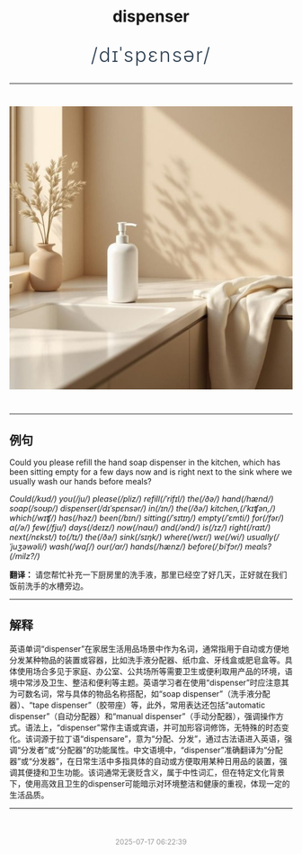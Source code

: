 <div align="center">

# dispenser

<div style="margin: 30px 0;">
<h1 style="font-size: 2.5em; font-weight: 300; letter-spacing: 2px; margin: 0; color: #2c3e50;">
/dɪˈspɛnsər/
</h1>
</div>

</div>

---

<div align="center" style="margin: 40px 0;">

![dispenser](images/dispenser.png)

</div>

---

## 例句

Could you please refill the hand soap dispenser in the kitchen, which has been sitting empty for a few days now and is right next to the sink where we usually wash our hands before meals?

*Could(/kʊd/) you(/ju/) please(/pliz/) refill(/ˈrifɪl/) the(/ðə/) hand(/hænd/) soap(/soʊp/) dispenser(/dɪˈspɛnsər/) in(/ɪn/) the(/ðə/) kitchen,(/ˈkɪʧən,/) which(/wɪʧ/) has(/həz/) been(/bɪn/) sitting(/ˈsɪtɪŋ/) empty(/ˈɛmti/) for(/fər/) a(/ə/) few(/fju/) days(/deɪz/) now(/naʊ/) and(/ənd/) is(/ɪz/) right(/raɪt/) next(/nɛkst/) to(/tɪ/) the(/ðə/) sink(/sɪŋk/) where(/wɛr/) we(/wi/) usually(/ˈjuʒəwəli/) wash(/wɑʃ/) our(/ɑr/) hands(/hænz/) before(/ˌbiˈfɔr/) meals?(/milz?/)*

**翻译：** 请您帮忙补充一下厨房里的洗手液，那里已经空了好几天，正好就在我们饭前洗手的水槽旁边。

---

## 解释

英语单词“dispenser”在家居生活用品场景中作为名词，通常指用于自动或方便地分发某种物品的装置或容器，比如洗手液分配器、纸巾盒、牙线盒或肥皂盒等。具体使用场合多见于家庭、办公室、公共场所等需要卫生或便利取用产品的环境，语境中常涉及卫生、整洁和便利等主题。英语学习者在使用“dispenser”时应注意其为可数名词，常与具体的物品名称搭配，如“soap dispenser”（洗手液分配器）、“tape dispenser”（胶带座）等，此外，常用表达还包括“automatic dispenser”（自动分配器）和“manual dispenser”（手动分配器），强调操作方式。语法上，“dispenser”常作主语或宾语，并可加形容词修饰，无特殊的时态变化。该词源于拉丁语“dispensare”，意为“分配、分发”，通过古法语进入英语，强调“分发者”或“分配器”的功能属性。中文语境中，“dispenser”准确翻译为“分配器”或“分发器”，在日常生活中多指具体的自动或方便取用某种日用品的装置，强调其便捷和卫生功能。该词通常无褒贬含义，属于中性词汇，但在特定文化背景下，使用高效且卫生的dispenser可能暗示对环境整洁和健康的重视，体现一定的生活品质。


---

<div align="center" style="margin-top: 50px;">
<small style="color: #999; font-size: 0.9em;">2025-07-17 06:22:39</small>
</div>
